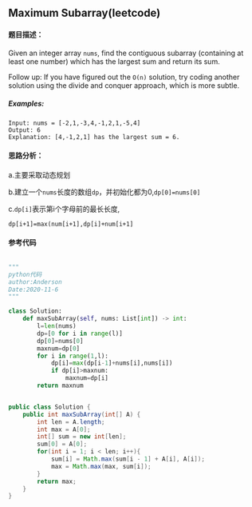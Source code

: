 ## Maximum Subarray(leetcode)

#### 题目描述：
Given an integer array `nums`, find the contiguous subarray (containing at least one number) which has the largest sum and return its sum.

Follow up: If you have figured out the `O(n)` solution, try coding another solution using the divide and conquer approach, which is more subtle.

##### Examples:
```
Input: nums = [-2,1,-3,4,-1,2,1,-5,4]
Output: 6
Explanation: [4,-1,2,1] has the largest sum = 6.
```


#### 思路分析：
a.主要采取动态规划

b.建立一个`nums`长度的数组`dp`，并初始化都为0,`dp[0]=nums[0]`

c.`dp[i]`表示第i个字母前的最长长度,  

`dp[i+1]=max(num[i+1],dp[i]+num[i+1]`


#### 参考代码

```python

"""
python代码
author:Anderson
Date:2020-11-6
"""

class Solution:
    def maxSubArray(self, nums: List[int]) -> int:
        l=len(nums)
        dp=[0 for i in range(l)]
        dp[0]=nums[0]
        maxnum=dp[0]
        for i in range(1,l):
            dp[i]=max(dp[i-1]+nums[i],nums[i])
            if dp[i]>maxnum:
                maxnum=dp[i]
        return maxnum


```

```java

public class Solution {
    public int maxSubArray(int[] A) {
    	int len = A.length;
    	int max = A[0];
    	int[] sum = new int[len];
    	sum[0] = A[0];
    	for(int i = 1; i < len; i++){
    		sum[i] = Math.max(sum[i - 1] + A[i], A[i]); 
    		max = Math.max(max, sum[i]);
    	}
    	return max;
    }
}


```

